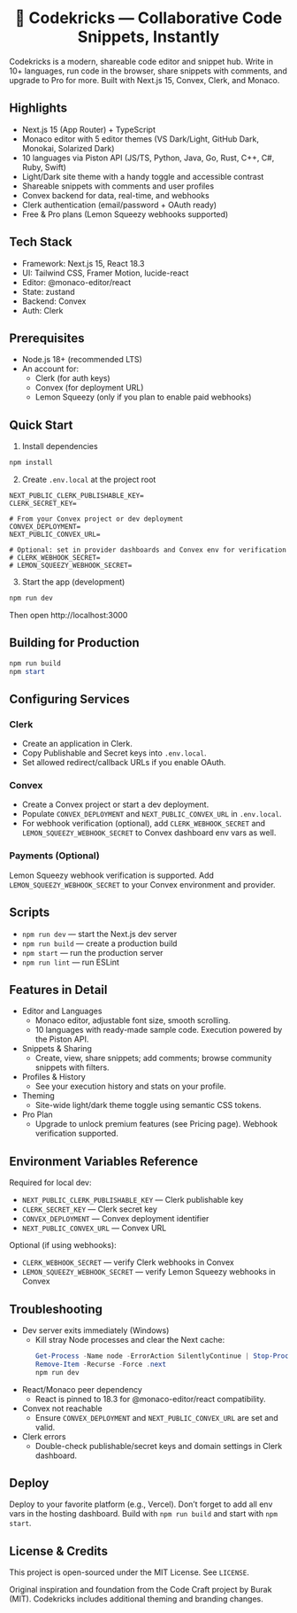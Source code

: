 <h1 align="center">🚀 Codekricks — Collaborative Code Snippets, Instantly</h1>

Codekricks is a modern, shareable code editor and snippet hub. Write in 10+ languages, run code in the browser, share snippets with comments, and upgrade to Pro for more. Built with Next.js 15, Convex, Clerk, and Monaco.

## Highlights

- Next.js 15 (App Router) + TypeScript
- Monaco editor with 5 editor themes (VS Dark/Light, GitHub Dark, Monokai, Solarized Dark)
- 10 languages via Piston API (JS/TS, Python, Java, Go, Rust, C++, C#, Ruby, Swift)
- Light/Dark site theme with a handy toggle and accessible contrast
- Shareable snippets with comments and user profiles
- Convex backend for data, real-time, and webhooks
- Clerk authentication (email/password + OAuth ready)
- Free & Pro plans (Lemon Squeezy webhooks supported)

## Tech Stack

- Framework: Next.js 15, React 18.3
- UI: Tailwind CSS, Framer Motion, lucide-react
- Editor: @monaco-editor/react
- State: zustand
- Backend: Convex
- Auth: Clerk

## Prerequisites

- Node.js 18+ (recommended LTS)
- An account for:
	- Clerk (for auth keys)
	- Convex (for deployment URL)
	- Lemon Squeezy (only if you plan to enable paid webhooks)

## Quick Start

1) Install dependencies

```powershell
npm install
```

2) Create `.env.local` at the project root

```env
NEXT_PUBLIC_CLERK_PUBLISHABLE_KEY=
CLERK_SECRET_KEY=

# From your Convex project or dev deployment
CONVEX_DEPLOYMENT=
NEXT_PUBLIC_CONVEX_URL=

# Optional: set in provider dashboards and Convex env for verification
# CLERK_WEBHOOK_SECRET=
# LEMON_SQUEEZY_WEBHOOK_SECRET=
```

3) Start the app (development)

```powershell
npm run dev
```

Then open http://localhost:3000

## Building for Production

```powershell
npm run build
npm start
```

## Configuring Services

### Clerk

- Create an application in Clerk.
- Copy Publishable and Secret keys into `.env.local`.
- Set allowed redirect/callback URLs if you enable OAuth.

### Convex

- Create a Convex project or start a dev deployment.
- Populate `CONVEX_DEPLOYMENT` and `NEXT_PUBLIC_CONVEX_URL` in `.env.local`.
- For webhook verification (optional), add `CLERK_WEBHOOK_SECRET` and `LEMON_SQUEEZY_WEBHOOK_SECRET` to Convex dashboard env vars as well.

### Payments (Optional)

Lemon Squeezy webhook verification is supported. Add `LEMON_SQUEEZY_WEBHOOK_SECRET` to your Convex environment and provider.

## Scripts

- `npm run dev` — start the Next.js dev server
- `npm run build` — create a production build
- `npm start` — run the production server
- `npm run lint` — run ESLint

## Features in Detail

- Editor and Languages
	- Monaco editor, adjustable font size, smooth scrolling.
	- 10 languages with ready-made sample code. Execution powered by the Piston API.
- Snippets & Sharing
	- Create, view, share snippets; add comments; browse community snippets with filters.
- Profiles & History
	- See your execution history and stats on your profile.
- Theming
	- Site-wide light/dark theme toggle using semantic CSS tokens.
- Pro Plan
	- Upgrade to unlock premium features (see Pricing page). Webhook verification supported.

## Environment Variables Reference

Required for local dev:

- `NEXT_PUBLIC_CLERK_PUBLISHABLE_KEY` — Clerk publishable key
- `CLERK_SECRET_KEY` — Clerk secret key
- `CONVEX_DEPLOYMENT` — Convex deployment identifier
- `NEXT_PUBLIC_CONVEX_URL` — Convex URL

Optional (if using webhooks):

- `CLERK_WEBHOOK_SECRET` — verify Clerk webhooks in Convex
- `LEMON_SQUEEZY_WEBHOOK_SECRET` — verify Lemon Squeezy webhooks in Convex

## Troubleshooting

- Dev server exits immediately (Windows)
	- Kill stray Node processes and clear the Next cache:
		```powershell
		Get-Process -Name node -ErrorAction SilentlyContinue | Stop-Process -Force -ErrorAction SilentlyContinue
		Remove-Item -Recurse -Force .next
		npm run dev
		```
- React/Monaco peer dependency
	- React is pinned to 18.3 for @monaco-editor/react compatibility.
- Convex not reachable
	- Ensure `CONVEX_DEPLOYMENT` and `NEXT_PUBLIC_CONVEX_URL` are set and valid.
- Clerk errors
	- Double-check publishable/secret keys and domain settings in Clerk dashboard.

## Deploy

Deploy to your favorite platform (e.g., Vercel). Don’t forget to add all env vars in the hosting dashboard. Build with `npm run build` and start with `npm start`.

## License & Credits

This project is open-sourced under the MIT License. See `LICENSE`.

Original inspiration and foundation from the Code Craft project by Burak (MIT). Codekricks includes additional theming and branding changes.

